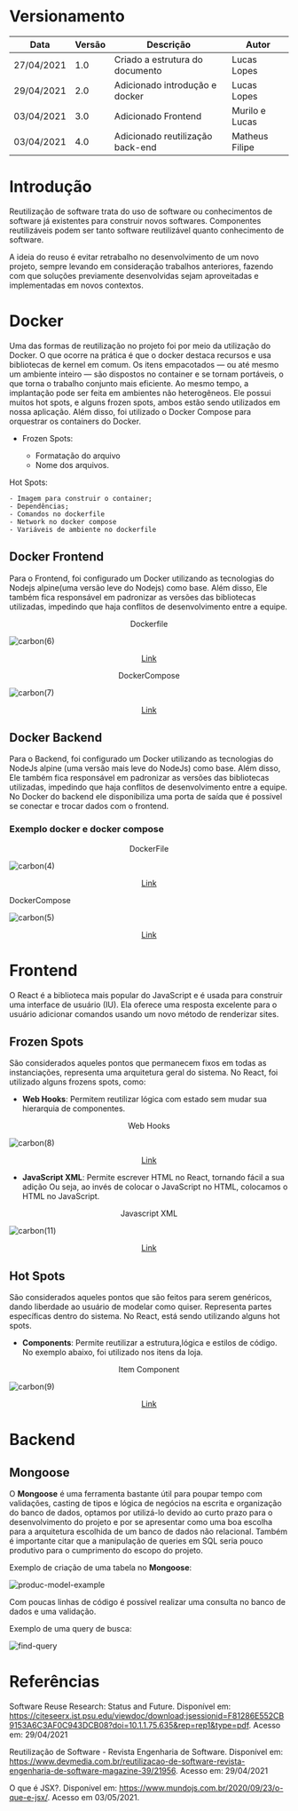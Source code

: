 # Versionamento

| Data       | Versão | Descrição                        | Autor          |
| ---------- | ------ | -------------------------------- | -------------- |
| 27/04/2021 | 1.0    | Criado a estrutura do documento  | Lucas Lopes    |
| 29/04/2021 | 2.0    | Adicionado introdução e docker   | Lucas Lopes    |
| 03/04/2021 | 3.0    | Adicionado Frontend              | Murilo e Lucas |
| 03/04/2021 | 4.0    | Adicionado reutilização back-end | Matheus Filipe |

# Introdução

Reutilização de software trata do uso de software ou conhecimentos de software já existentes para construir novos softwares. Componentes reutilizáveis podem ser tanto software reutilizável quanto conhecimento de software.

A ideia do reuso é evitar retrabalho no desenvolvimento de um novo projeto, sempre levando em consideração trabalhos anteriores, fazendo com que soluções previamente desenvolvidas sejam aproveitadas e implementadas em novos contextos.

# Docker

Uma das formas de reutilização no projeto foi por meio da utilização do Docker. O que ocorre na prática é que o docker destaca recursos e usa bibliotecas de kernel em comum. Os itens empacotados — ou até mesmo um ambiente inteiro — são dispostos no container e se tornam portáveis, o que torna o trabalho conjunto mais eficiente. Ao mesmo tempo, a implantação pode ser feita em ambientes não heterogêneos. Ele possui muitos hot spots, e alguns frozen spots, ambos estão sendo utilizados em nossa aplicação. Além disso, foi utilizado o Docker Compose para orquestrar os containers do Docker.

- Frozen Spots:

  - Formatação do arquivo
  - Nome dos arquivos.

Hot Spots:

    - Imagem para construir o container;
    - Dependências;
    - Comandos no dockerfile
    - Network no docker compose
    - Variáveis de ambiente no dockerfile

## Docker Frontend

Para o Frontend, foi configurado um Docker utilizando as tecnologias do Nodejs alpine(uma versão leve do Nodejs) como base. Além disso, Ele também fica responsável em padronizar as versões das bibliotecas utilizadas, impedindo que haja conflitos de desenvolvimento entre a equipe.

<p align="center"> Dockerfile </p>

![carbon(6)](https://user-images.githubusercontent.com/38164895/116637116-6fde4600-a939-11eb-885c-fcd02941ea34.png)

<p align="center"> <a href="https://github.com/UnBArqDsw2020-2/2020.2_G4-Meubrecho-frontend/blob/master/frontend/Dockerfile"> Link </a> </p>

<p align="center"> DockerCompose </p>

![carbon(7)](https://user-images.githubusercontent.com/38164895/116637217-ab791000-a939-11eb-9ef4-2afcf709c184.png)

<p align="center"> <a href="https://github.com/UnBArqDsw2020-2/2020.2_G4-Meubrecho-frontend/blob/master/frontend/docker-compose.yml"> Link </a> </p>

## Docker Backend

Para o Backend, foi configurado um Docker utilizando as tecnologias do NodeJs alpine (uma versão mais leve do NodeJs) como base. Além disso, Ele também fica responsável em padronizar as versões das bibliotecas utilizadas, impedindo que haja conflitos de desenvolvimento entre a equipe. No Docker do backend ele disponibiliza uma porta de saída que é possivel se conectar e trocar dados com o frontend.

### Exemplo docker e docker compose

<p align="center">DockerFile</p>

![carbon(4)](https://user-images.githubusercontent.com/38164895/116635410-15db8180-a935-11eb-89f9-157f15230a23.png)

<p align="center"> <a href="https://github.com/UnBArqDsw2020-2/2020.2_G4-Meubrecho-backend/blob/master/Dockerfile"> Link </a> </p>

<p align="justify"> DockerCompose </p>

![carbon(5)](https://user-images.githubusercontent.com/38164895/116635494-5509d280-a935-11eb-95de-c1f008088dd7.png)

<p align="center"> <a href="https://github.com/UnBArqDsw2020-2/2020.2_G4-Meubrecho-backend/blob/master/docker-compose.yaml"> Link </a> </p>

# Frontend

O React é a biblioteca mais popular do JavaScript e é usada para construir uma interface de usuário (IU). Ela oferece uma resposta excelente para o usuário adicionar comandos usando um novo método de renderizar sites.

## Frozen Spots

São considerados aqueles pontos que permanecem fixos em todas as instanciações, representa uma arquitetura geral do sistema. No React, foi utilizado alguns frozens spots, como:

- **Web Hooks**: Permitem reutilizar lógica com estado sem mudar sua hierarquia de componentes.

<p align="center"> Web Hooks </p>

![carbon(8)](https://user-images.githubusercontent.com/38164895/116934189-03b25980-ac3b-11eb-9852-3e7c810b23b1.png)

<p align="center"> <a href="https://github.com/UnBArqDsw2020-2/2020.2_G4-Meubrecho-frontend/blob/master/frontend/src/pages/Home/index.js"> Link </a> </p>

- **JavaScript XML**: Permite escrever HTML no React, tornando fácil a sua adição Ou seja, ao invés de colocar o JavaScript no HTML, colocamos o HTML no JavaScript.

<p align="center"> Javascript XML </p>

![carbon(11)](https://user-images.githubusercontent.com/38164895/116935267-7e2fa900-ac3c-11eb-8c87-50180461191e.png)

<p align="center"> <a href="https://github.com/UnBArqDsw2020-2/2020.2_G4-Meubrecho-frontend/blob/master/frontend/src/pages/Registro/index.js"> Link </a> </p>

## Hot Spots

São considerados aqueles pontos que são feitos para serem genéricos, dando liberdade ao usuário de modelar como quiser. Representa partes específicas dentro do sistema. No React, está sendo utilizando alguns hot spots.

- **Components**: Permite reutilizar a estrutura,lógica e estilos de código. No exemplo abaixo, foi utilizado nos itens da loja.

<p align="center"> Item Component </p>

![carbon(9)](https://user-images.githubusercontent.com/38164895/116934704-b08cd680-ac3b-11eb-8e9a-9f10e14a3192.png)

<p align="center"> <a href="https://github.com/UnBArqDsw2020-2/2020.2_G4-Meubrecho-frontend/blob/master/frontend/src/components/item/item.js"> Link </a> </p>

# Backend

## Mongoose

O <b>Mongoose</b> é uma ferramenta bastante útil para poupar tempo com validações, casting de tipos e lógica de negócios na escrita e organização do banco de dados, optamos por utilizá-lo devido ao curto prazo para o desenvolvimento do projeto e por se apresentar como uma boa escolha para a arquitetura escolhida de um banco de dados não relacional. Também é importante citar que a manipulação de queries em SQL seria pouco produtivo para o cumprimento do escopo do projeto.

Exemplo de criação de uma tabela no <b>Mongoose</b>:

![produc-model-example](https://i.imgur.com/8LaMVJa.png)

Com poucas linhas de código é possível realizar uma consulta no banco de dados e uma validação.

Exemplo de uma query de busca:

![find-query](https://i.imgur.com/IGuuJlH.png)

# Referências

Software Reuse Research: Status and Future. Disponível em: https://citeseerx.ist.psu.edu/viewdoc/download;jsessionid=F81286E552CB9153A6C3AF0C943DCB08?doi=10.1.1.75.635&rep=rep1&type=pdf. Acesso em: 29/04/2021

Reutilização de Software - Revista Engenharia de Software. Disponível em: https://www.devmedia.com.br/reutilizacao-de-software-revista-engenharia-de-software-magazine-39/21956. Acesso em: 29/04/2021

O que é JSX?. Disponível em: https://www.mundojs.com.br/2020/09/23/o-que-e-jsx/. Acesso em 03/05/2021.
